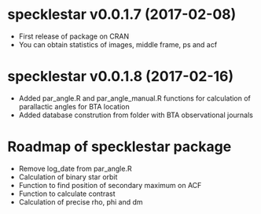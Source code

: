 # specklestar v0.0.1.7 (2017-02-08)

* First release of package on CRAN
* You can obtain statistics of images, middle frame, ps and acf

# specklestar v0.0.1.8 (2017-02-16)

* Added par_angle.R and par_angle_manual.R functions for
calculation of parallactic angles for BTA location
* Added database constrution from folder with
BTA observational journals

# Roadmap of specklestar package

- Remove log_date from par_angle.R
- Calculation of binary star orbit
- Function to find position of secondary maximum on ACF
- Function to calculate contrast
- Calculation of precise rho, phi and dm
